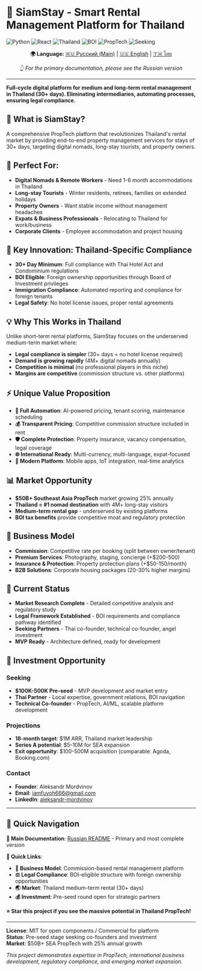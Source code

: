 # 🏡 SiamStay - Smart Rental Management Platform for Thailand

![Python](https://img.shields.io/badge/Python-3.9%2B-brightgreen.svg)
![React](https://img.shields.io/badge/React-18-blue.svg)
![Thailand](https://img.shields.io/badge/Market-Thailand-green.svg)
![BOI](https://img.shields.io/badge/BOI-Eligible-gold.svg)
![PropTech](https://img.shields.io/badge/PropTech-Platform-purple.svg)
![Seeking](https://img.shields.io/badge/Seeking-Investment%20%26%20Partners-red.svg)

<div align="center">

**🌍 Language:** [🇷🇺 Русский (Main)](README.md) | [🇺🇸 English](README_EN.md) | [🇹🇭 ไทย](README_TH.md)

*👆 For the primary documentation, please see the Russian version*

</div>

---

**Full-cycle digital platform for medium and long-term rental management in Thailand (30+ days). Eliminating intermediaries, automating processes, ensuring legal compliance.**

## 🎯 **What is SiamStay?**

A comprehensive PropTech platform that revolutionizes Thailand's rental market by providing end-to-end property management services for stays of 30+ days, targeting digital nomads, long-stay tourists, and property owners.

## 🏢 **Perfect For:**
- **Digital Nomads & Remote Workers** - Need 1-6 month accommodations in Thailand
- **Long-stay Tourists** - Winter residents, retirees, families on extended holidays
- **Property Owners** - Want stable income without management headaches
- **Expats & Business Professionals** - Relocating to Thailand for work/business
- **Corporate Clients** - Employee accommodation and project housing

## 🚀 **Key Innovation: Thailand-Specific Compliance**
- **30+ Day Minimum**: Full compliance with Thai Hotel Act and Condominium regulations
- **BOI Eligible**: Foreign ownership opportunities through Board of Investment privileges
- **Immigration Compliance**: Automated reporting and compliance for foreign tenants
- **Legal Safety**: No hotel license issues, proper rental agreements

## 💡 **Why This Works in Thailand**
Unlike short-term rental platforms, SiamStay focuses on the underserved medium-term market where:
- **Legal compliance is simpler** (30+ days = no hotel license required)
- **Demand is growing rapidly** (4M+ digital nomads annually)
- **Competition is minimal** (no professional players in this niche)
- **Margins are competitive** (commission structure vs. other platforms)

## ⚡ **Unique Value Proposition**
- **🤖 Full Automation**: AI-powered pricing, tenant scoring, maintenance scheduling
- **💰 Transparent Pricing**: Competitive commission structure included in rent
- **🛡️ Complete Protection**: Property insurance, vacancy compensation, legal coverage
- **🌐 International Ready**: Multi-currency, multi-language, expat-focused
- **📱 Modern Platform**: Mobile apps, IoT integration, real-time analytics

## 📊 **Market Opportunity**
- **$50B+ Southeast Asia PropTech** market growing 25% annually
- **Thailand = #1 nomad destination** with 4M+ long-stay visitors
- **Medium-term rental gap** - underserved by existing platforms
- **BOI tax benefits** provide competitive moat and regulatory protection

## 🎯 **Business Model**
- **Commission**: Competitive rate per booking (split between owner/tenant)
- **Premium Services**: Photography, staging, concierge (+$200-500)
- **Insurance & Protection**: Property protection plans (+$50-150/month)
- **B2B Solutions**: Corporate housing packages (20-30% higher margins)

## 🚀 **Current Status**
- **Market Research Complete** - Detailed competitive analysis and regulatory study
- **Legal Framework Established** - BOI requirements and compliance pathway identified
- **Seeking Partners** - Thai co-founder, technical co-founder, angel investment
- **MVP Ready** - Architecture defined, ready for development

## 🤝 **Investment Opportunity**

### **Seeking**
- **$100K-500K Pre-seed** - MVP development and market entry
- **Thai Partner** - Local expertise, government relations, BOI navigation
- **Technical Co-founder** - PropTech, AI/ML, scalable platform development

### **Projections**
- **18-month target**: $1M ARR, Thailand market leadership
- **Series A potential**: $5-10M for SEA expansion
- **Exit opportunity**: $100-500M acquisition (comparable: Agoda, Booking.com)

### **Contact**
- **Founder**: Aleksandr Mordvinov
- **Email**: [iamfuyoh666@gmail.com](mailto:iamfuyoh666@gmail.com)
- **LinkedIn**: [aleksandr-mordvinov](https://www.linkedin.com/in/aleksandr-mordvinov-3bb853325/)

---

## 🔄 **Quick Navigation**

**📖 Main Documentation**: [Russian README](README.md) - Primary and most complete version

**🚀 Quick Links**:
- **🎯 Business Model**: Commission-based rental management platform
- **⚖️ Legal Compliance**: BOI-eligible structure with foreign ownership opportunities
- **🌏 Market**: Thailand medium-term rental (30+ days)
- **💰 Investment**: Pre-seed round open for strategic partners

**⭐ Star this project if you see the massive potential in Thailand PropTech!**

---

**License**: MIT for open components / Commercial for platform  
**Status**: Pre-seed stage seeking co-founders and investment  
**Market**: $50B+ SEA PropTech with 25% annual growth

*This project demonstrates expertise in PropTech, international business development, regulatory compliance, and emerging market expansion.*
